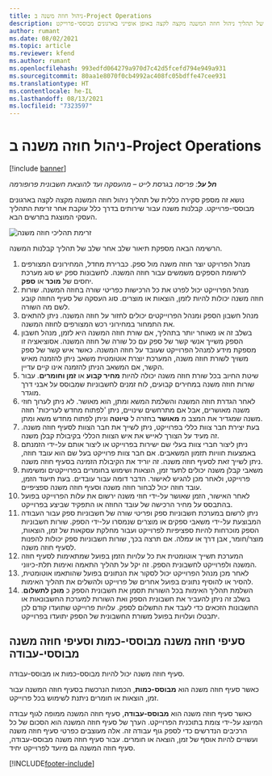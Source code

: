 ```yaml
---
title: ניהול חוזה משנה ב-Project Operations
description: נושא זה מספק סקירה כללית של תהליך ניהול חוזה המשנה מקצה לקצה באופן אופייני בארגונים מבוססי-פרוייקט.
author: rumant
ms.date: 08/02/2021
ms.topic: article
ms.reviewer: kfend
ms.author: rumant
ms.openlocfilehash: 993edfd064279a970d7c42d5fcefd794e949a931
ms.sourcegitcommit: 80aa1e8070f0cb4992ac408fc05bdffe47cee931
ms.translationtype: HT
ms.contentlocale: he-IL
ms.lasthandoff: 08/13/2021
ms.locfileid: "7323597"
---
```

# <a name="subcontract-management-in-project-operations"></a>ניהול חוזה משנה ב-Project Operations

[!include [banner](../../includes/dataverse-preview.md)]

_**חל על**: פריסה בגרסת לייט – מהעסקה ועד להוצאת חשבונית פרופורמה_

נושא זה מספק סקירה כללית של תהליך ניהול חוזה המשנה מקצה לקצה בארגונים מבוססי-פרוייקט. קבלנות משנה עבור שירותים בדרך כלל עוקבת אחר זרימת התהליך העסקי המוצגת בתרשים הבא.

![זרימת תהליכי חוזה משנה](../media/SubcontractingProcessFlow.png)

הרשימה הבאה מספקת תיאור שלב אחר שלב של תהליך קבלנות המשנה.

1. מנהל הפרויקט יוצר חוזה משנה מול ספק. כברירת מחדל, המחירונים המצורפים לרשומת הספקים משמשים עבור חוזה המשנה. לחשבונות ספק יש סוג מערכת יחסים של **מוכר** או **ספק**.
2. מנהל הפרוייקט יכול לפרט את כל הרכישות כפריטי שורה בחוזה המשנה. שורות חוזה משנה יכולות להיות לזמן, הוצאות או מוצרים. סוג העסקה של סעיף החוזה קובע לשם מה השורה.
3. מנהל חשבון הספק ומנהל הפרוייקטים יכולים לחזור על חוזה המשנה. ניתן להתאים את התמחור במחירוני רכש המצורפים לחוזה המשנה.
4. בשלב זה או מאוחר יותר בתהליך, אם שורת חוזה המשנה היא לזמן, מנהל חשבון הספק משייך אנשי קשר של ספק עם כל שורה של חוזה המשנה. אסוציאציה זו מספקת מידע למנהל הפרוייקט שעובד על חוזה המשנה. כאשר איש קשר של ספק משויך לשורת חוזה משנה, המערכת יוצרת אוטומטית משאב ניתן להזמנה מאיש הקשר, אם המשאב הניתן להזמנה אינו קיים עדיין.
5. שיטת החיוב בכל שורת חוזה משנה יכולה להיות **מחיר קבוע** או **זמן וחומרים**. עבור שורות חוזה משנה במחירים קבועים, לוח זמנים לחשבוניות שמבוסס על אבני דרך מוגדר.
6.  לאחר הגדרת חוזה המשנה והשלמת המשא ומתן, הוא מאושר. לא ניתן לערוך חוזי משנה מאושרים, אבל אם מתרחשים שינויים, ניתן 'לפתוח מחדש לעריכות' חוזה משנה שמגדיר את המצב מ **מאושר** בחזרה ל **טיוטה** וניתן לפתוח מחדש משא ומתן. 
7.  בעת יצירת חבר צוות כללי בפרוייקט, ניתן לשייך את חבר הצוות לסעיף חוזה משנה. זה מעיד על הצורך לאייש את איש הצוות הכללי בקיבולת קבלן משנה.
8.  ניתן ליצור חברי צוות בעלי שם ישירות בפרוייקט או ליצור אותם על-ידי הזמנתם באמצעות חוויות תזמון המשאבים. אם חבר צוות פרוייקט בעל שם הוא עובד חוזה, ניתן לשייך זאת לסעיף חוזה משנה. זה יוריד את הקיבולת הזמינה בסעיף חוזה משנה.
9.  משאבי קבלן משנה יכולים לתעד זמן, הוצאות ושימוש בחומרים בפרוייקטים ומשימות פרוייקט, ולאחר מכן להגיש לאישור. הדבר דומה עבור עובדים. בעת תיעוד הזמן, עובד חוזה יכול לבחור חוזה משנה וסעיף חוזה משנה ספציפיים.
10. לאחר האישור, הזמן שאושר על-ידי חוזי משנה ירשום את עלות הפרוייקט בפועל בהתבסס על מחיר הרכישה של עובד החוזה או התפקיד שביצע בפרוייקט.
11. ניתן לרשום במערכת חשבוניות ספק ופריטי שורה של חשבוניות ספק עבור העבודה המבוצעת על-ידי משאבי ספקים או מוצרים שנמסרו על-ידי הספק. שורות חשבוניות הספק מוכרחות להיות ספציפיות לפרוייקט ועבור מחלקת עסקאות של זמן, הוצאות, מוצר/חומר, אבן דרך או עמלה. אם תרצה בכך, שורות חשבוניות ספק יכולות להפנות לסעיף חוזה משנה.
12. המערכת תשייך אוטומטית את כל עלויות הזמן בפועל שמתאימות לסעיף חוזה המשנה ולפרוייקט לחשבונית הספק. זה יקל על תהליך התאמה ואימות תלת-כיווני.
13. לאחר מכן מנהל הפרוייקט יכול לסקור את הנתונים בפועל שהותאמו אוטומטית, להסיר או להוסיף נתונים בפועל אחרים של פרוייקט ולהשלים את תהליך האימות.
14. השלמת תהליך האימות בכל השורות תסמן את חשבונית הספק כ **מוכן לתשלום**. בשלב זה ניתן להעביר את חשבונית הספק ואת השורות למערכת החשבונאות או החשבונות הזכאים כדי לעבד את התשלום לספק. עלויות פרוייקט שתועדו קודם לכן יתבטלו ועלויות בפועל משורת החשבונית של הספק יתועדו בפרוייקט.

## <a name="quantity-based-subcontract-lines-and-work-based-subcontract-lines"></a>סעיפי חוזה משנה מבוססי-כמות וסעיפי חוזה משנה מבוססי-עבודה

סעיף חוזה משנה יכול להיות מבוסס-כמות או מבוסס-עבודה. 

כאשר סעיף חוזה משנה הוא **מבוסס-כמות**, הכמות הנרכשת בסעיף חוזה המשנה עבור זמן, הוצאות או חומרים ניתנת לשימוש בכל פרוייקט.

כאשר סעיף חוזה משנה הוא **מבוסס-עבודה**, סעיף חוזה המשנה ממופה לגוף עבודה המיוצג על-ידי צומת בתוכנית הפרוייקט. הערך של סעיף חוזה המשנה הוא הסכום של כל הרכיבים הנדרשים כדי לספק גוף עבודה זה. אלה מעוצבים כפרטי סעיף חוזה משנה ועשויים להיות אוסף של זמן, הוצאה או חומרים. עבור סעיף חוזה משנה מבוסס-עבודה, סעיף חוזה המשנה גם מיועד לפרוייקט יחיד.

[!INCLUDE[footer-include](../../includes/footer-banner.md)]

